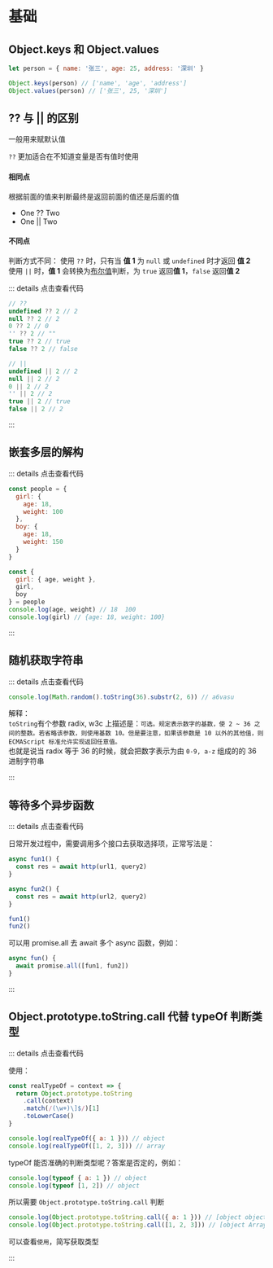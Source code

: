 # 基础

## Object.keys 和 Object.values

```js
let person = { name: '张三', age: 25, address: '深圳' }

Object.keys(person) // ['name', 'age', 'address']
Object.values(person) // ['张三', 25, '深圳']
```

## ?? 与 || 的区别

一般用来赋默认值

`??` 更加适合在不知道变量是否有值时使用

#### 相同点

根据前面的值来判断最终是返回前面的值还是后面的值

- One ?? Two
- One || Two

#### 不同点

判断方式不同：
使用 `??` 时，只有当 **值 1** 为 `null` 或 `undefined` 时才返回 **值 2**  
使用 `||` 时，**值 1** 会转换为[布尔值](https://developer.mozilla.org/zh-CN/docs/Glossary/Truthy)判断，为 `true` 返回**值 1**，`false` 返回**值 2**

::: details 点击查看代码

```js
// ??
undefined ?? 2 // 2
null ?? 2 // 2
0 ?? 2 // 0
'' ?? 2 // ""
true ?? 2 // true
false ?? 2 // false

// ||
undefined || 2 // 2
null || 2 // 2
0 || 2 // 2
'' || 2 // 2
true || 2 // true
false || 2 // 2
```

:::

## 嵌套多层的解构

::: details 点击查看代码

```js
const people = {
  girl: {
    age: 18,
    weight: 100
  },
  boy: {
    age: 18,
    weight: 150
  }
}

const {
  girl: { age, weight },
  girl,
  boy
} = people
console.log(age, weight) // 18  100
console.log(girl) // {age: 18, weight: 100}
```

:::

## 随机获取字符串

::: details 点击查看代码

```js
console.log(Math.random().toString(36).substr(2, 6)) // a6vasu
```

解释：  
`toString`有个参数 radix, w3c 上描述是：`可选。规定表示数字的基数，使 2 ~ 36 之间的整数。若省略该参数，则使用基数 10。但是要注意，如果该参数是 10 以外的其他值，则 ECMAScript 标准允许实现返回任意值。`  
也就是说当 radix 等于 36 的时候，就会把数字表示为由 `0-9, a-z` 组成的的 36 进制字符串

:::

## 等待多个异步函数

::: details 点击查看代码

日常开发过程中，需要调用多个接口去获取选择项，正常写法是：

```js
async fun1() {
  const res = await http(url1, query2)
}

async fun2() {
  const res = await http(url2, query2)
}

fun1()
fun2()
```

可以用 promise.all 去 await 多个 async 函数，例如：

```js
async fun() {
  await promise.all([fun1, fun2])
}
```

:::

## Object.prototype.toString.call 代替 typeOf 判断类型

::: details 点击查看代码

使用：

```js
const realTypeOf = context => {
  return Object.prototype.toString
    .call(context)
    .match(/(\w+)\]$/)[1]
    .toLowerCase()
}

console.log(realTypeOf({ a: 1 })) // object
console.log(realTypeOf([1, 2, 3])) // array
```

typeOf 能否准确的判断类型呢？答案是否定的，例如：

```js
console.log(typeof { a: 1 }) // object
console.log(typeof [1, 2]) // object
```

所以需要 `Object.prototype.toString.call` 判断

```js
console.log(Object.prototype.toString.call({ a: 1 })) // [object object]
console.log(Object.prototype.toString.call([1, 2, 3])) // [object Array]
```

可以查看`使用`，简写获取类型

:::
